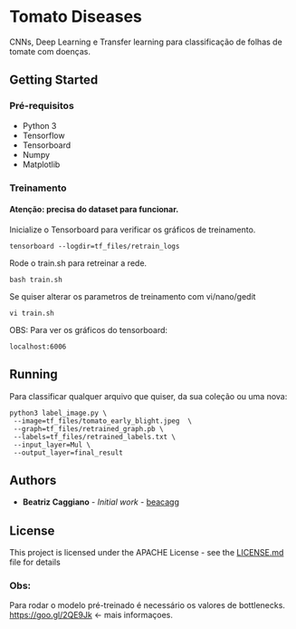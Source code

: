 # Tomato Diseases

CNNs, Deep Learning e Transfer learning para classificação de folhas de tomate com doenças.

## Getting Started

### Pré-requisitos
* Python 3
* Tensorflow
* Tensorboard
* Numpy
* Matplotlib


### Treinamento

#### Atenção: precisa do dataset para funcionar.

Inicialize o Tensorboard para verificar os gráficos de treinamento.

```
tensorboard --logdir=tf_files/retrain_logs
```

Rode o train.sh para retreinar a rede.

```
bash train.sh
```

Se quiser alterar os parametros de treinamento com vi/nano/gedit 
```
vi train.sh
```

OBS: Para ver os gráficos do tensorboard: 

```
localhost:6006
```


## Running 

Para classificar qualquer arquivo que quiser, da sua coleção ou uma nova:	

```
python3 label_image.py \
 --image=tf_files/tomato_early_blight.jpeg  \
 --graph=tf_files/retrained_graph.pb \
 --labels=tf_files/retrained_labels.txt \
 --input_layer=Mul \
 --output_layer=final_result

```


## Authors

* **Beatriz Caggiano** - *Initial work* - [beacagg](https://github.com/beacagg)


## License

This project is licensed under the APACHE License - see the [LICENSE.md](LICENSE.md) file for details

### Obs:
Para rodar o modelo pré-treinado é necessário os valores de bottlenecks. 
https://goo.gl/2QE9Jk <- mais informaçoes.
